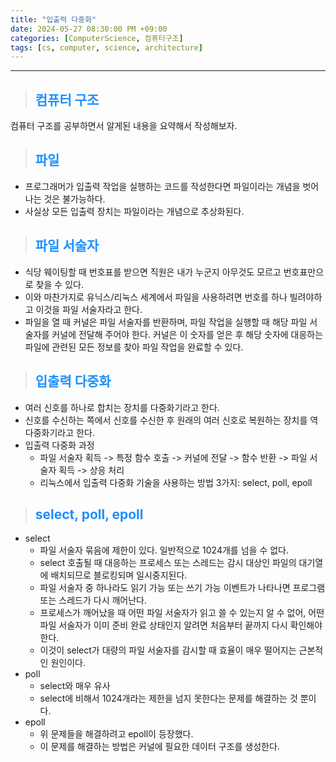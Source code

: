 ```yaml
---
title: "입출력 다중화"
date: 2024-05-27 08:30:00 PM +09:00
categories: [ComputerScience, 컴퓨터구조]
tags: [cs, computer, science, architecture]
---
```

***

>## <span style='color:#1E90FF'>컴퓨터 구조</span>
컴퓨터 구조를 공부하면서 알게된 내용을 요약해서 작성해보자. <br>

>## <span style='color:#1E90FF'>파일</span>
- 프로그래머가 입출력 작업을 실행하는 코드를 작성한다면 파일이라는 개념을 벗어나는 것은 불가능하다. <br>
- 사실상 모든 입출력 장치는 파일이라는 개념으로 추상화된다. <br>

>## <span style='color:#1E90FF'>파일 서술자</span>
- 식당 웨이팅할 때 번호표를 받으면 직원은 내가 누군지 아무것도 모르고 번호표만으로 찾을 수 있다. <br>
- 이와 마찬가지로 유닉스/리눅스 세계에서 파일을 사용하려면 번호를 하나 빌려야하고 이것을 파일 서술자라고 한다. <br>
- 파일을 열 때 커널은 파일 서술자를 반환하며, 파일 작업을 실행할 때 해당 파일 서술자를 커널에 전달해 주어야 한다. 커널은 이 숫자를 얻은 후 해당 숫자에 대응하는 파일에 관련된 모든 정보를 찾아 파일 작업을 완료할 수 있다. <br>

>## <span style='color:#1E90FF'>입출력 다중화</span>
- 여러 신호를 하나로 합치는 장치를 다중화기라고 한다. <br>
- 신호를 수신하는 쪽에서 신호를 수신한 후 원래의 여러 신호로 복원하는 장치를 역다중화기라고 한다. <br>
- 입출력 다중화 과정
    - 파일 서술자 획득 -> 특정 함수 호출 -> 커널에 전달 -> 함수 반환 -> 파일 서술자 획득 -> 상응 처리
    - 리눅스에서 입출력 다중화 기술을 사용하는 방법 3가지: select, poll, epoll <br>

>## <span style='color:#1E90FF'>select, poll, epoll</span>
- select
    - 파일 서술자 묶음에 제한이 있다. 일반적으로 1024개를 넘을 수 없다.
    - select 호출될 때 대응하는 프로세스 또는 스레드는 감시 대상인 파일의 대기열에 배치되므로 블로킹되며 일시중지된다.
    - 파일 서술자 중 하나라도 읽기 가능 또는 쓰기 가능 이벤트가 나타나면 프로그램 또는 스레드가 다시 깨어난다.
    - 프로세스가 깨어났을 때 어떤 파일 서술자가 읽고 쓸 수 있는지 알 수 없어, 어떤 파일 서술자가 이미 준비 완료 상태인지 알려면 처음부터 끝까지 다시 확인해야 한다.
    - 이것이 select가 대량의 파일 서술자를 감시할 때 효율이 매우 떨어지는 근본적인 원인이다. <br>
- poll
    - select와 매우 유사
    - select에 비해서 1024개라는 제한을 넘지 못한다는 문제를 해결하는 것 뿐이다. <br>
- epoll
    - 위 문제들을 해결하려고 epoll이 등장했다.
    - 이 문제를 해결하는 방법은 커널에 필요한 데이터 구조를 생성한다. <br>
